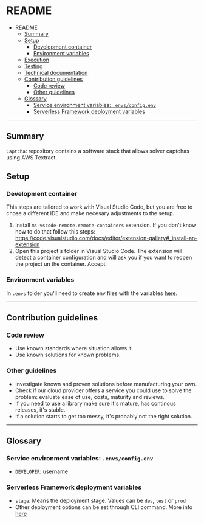 # README

- [README](#readme)
  - [Summary](#summary)
  - [Setup](#setup)
    - [Development container](#development-container)
    - [Environment variables](#environment-variables)
  - [Execution](#execution)
  - [Testing](#testing)
  - [Technical documentation](#technical-documentation)
  - [Contribution guidelines](#contribution-guidelines)
    - [Code review](#code-review)
    - [Other guidelines](#other-guidelines)
  - [Glossary](#glossary)
    - [Service environment variables: `.envs/config.env`](#service-environment-variables-envsconfigenv)
    - [Serverless Framework deployment variables](#serverless-framework-deployment-variables)

---

## Summary

`Captcha`: repository contains a software stack that allows solver captchas using AWS Textract.

## Setup

### Development container

This steps are tailored to work with Visual Studio Code, but you are free to chose a different IDE and make necesary adjustments to the setup.

1. Install `ms-vscode-remote.remote-containers` extension. If you don't know how to do that follow this steps: <https://code.visualstudio.com/docs/editor/extension-gallery#_install-an-extension>
2. Open this project's folder in Visual Studio Code. The extension will detect a container configuration and will ask you if you want to reopen the project un the container. Accept.

### Environment variables

In `.envs` folder you'll need to create env files with the variables [here](#glossary).

---
## Contribution guidelines

### Code review

- Use known standards where situation allows it.
- Use known solutions for known problems.

### Other guidelines

- Investigate known and proven solutions before manufacturing your own.
- Check if our cloud provider offers a service you could use to solve the problem: evaluate ease of use, costs, maturity and reviews.
- If you need to use a library make sure it's mature, has continous releases, it's stable.
- If a solution starts to get too messy, it's probably not the right solution.

---

## Glossary

### Service environment variables: `.envs/config.env`

- `DEVELOPER`: username

### Serverless Framework deployment variables

- `stage`: Means the deployment stage. Values can be `dev`, `test` or `prod`
- Other deployment options can be set through CLI command. More info [here](https://www.serverless.com/framework/docs/providers/aws/cli-reference/deploy/)